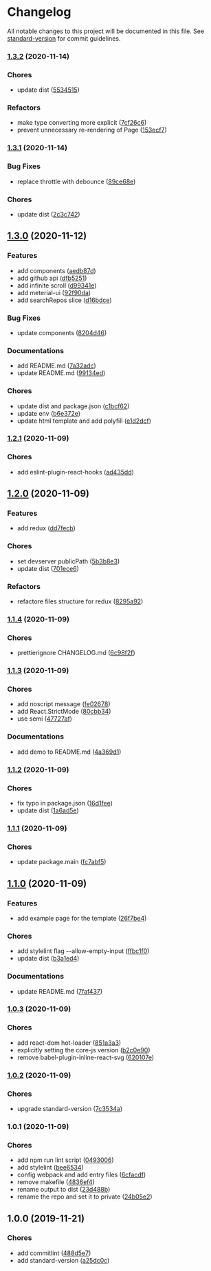 # Changelog

All notable changes to this project will be documented in this file. See [standard-version](https://github.com/conventional-changelog/standard-version) for commit guidelines.

### [1.3.2](https://github.com/YuCJ/react-static-site-template/compare/v1.3.1...v1.3.2) (2020-11-14)


### Chores

* update dist ([5534515](https://github.com/YuCJ/react-static-site-template/commit/55345152fb8dee7d209353ec66115e7bd3be283e))


### Refactors

* make type converting more explicit ([7cf26c6](https://github.com/YuCJ/react-static-site-template/commit/7cf26c6dc0d259abd4da99d9a2b1f54b4d3ab209))
* prevent unnecessary re-rendering of Page ([153ecf7](https://github.com/YuCJ/react-static-site-template/commit/153ecf7ed12844633acedaa8369dbea4d42d4400))

### [1.3.1](https://github.com/YuCJ/react-static-site-template/compare/v1.3.0...v1.3.1) (2020-11-14)


### Bug Fixes

* replace throttle with debounce ([89ce68e](https://github.com/YuCJ/react-static-site-template/commit/89ce68e4a7d748d87d6f8c8fcecd59b5d3c79afe))


### Chores

* update dist ([2c3c742](https://github.com/YuCJ/react-static-site-template/commit/2c3c742f2cdc4b259c1413788709930083fc3c91))

## [1.3.0](https://github.com/YuCJ/react-static-site-template/compare/v1.2.1...v1.3.0) (2020-11-12)


### Features

* add components ([aedb87d](https://github.com/YuCJ/react-static-site-template/commit/aedb87d4d3deb520554d3a28f678d9696fb6f523))
* add github api ([dfb5251](https://github.com/YuCJ/react-static-site-template/commit/dfb5251cf4a48b49311dad3f1b5c430d1821977f))
* add infinite scroll ([d99341e](https://github.com/YuCJ/react-static-site-template/commit/d99341ef6b671eab3d52019facefed5adadc30eb))
* add meterial-ui ([92f90da](https://github.com/YuCJ/react-static-site-template/commit/92f90daa8c2c666d9ee639ccf0d335e7ce644d27))
* add searchRepos slice ([d16bdce](https://github.com/YuCJ/react-static-site-template/commit/d16bdce0785f687e53ad19ac7147ab4660ba4100))


### Bug Fixes

* update components ([8204d46](https://github.com/YuCJ/react-static-site-template/commit/8204d46339fe09e9222045252326e3ea1a88f5dc))


### Documentations

* add README.md ([7a32adc](https://github.com/YuCJ/react-static-site-template/commit/7a32adc038d3d02c52bf2e7c3ee6fb6d547f79d9))
* update README.md ([99134ed](https://github.com/YuCJ/react-static-site-template/commit/99134ed37c7a5a31627563397007d55303017eac))


### Chores

* update dist and package.json ([c1bcf62](https://github.com/YuCJ/react-static-site-template/commit/c1bcf62ab3d5423f12e2190ebcbccb54cd625521))
* update env ([b6e372e](https://github.com/YuCJ/react-static-site-template/commit/b6e372e3d7cb37370a5d9591eb0e32351d681268))
* update html template and add polyfill ([e1d2dcf](https://github.com/YuCJ/react-static-site-template/commit/e1d2dcfdd5bbd044cf863fd2f88d34becee772e4))

### [1.2.1](https://github.com/YuCJ/react-static-site-template/compare/v1.2.0...v1.2.1) (2020-11-09)


### Chores

* add eslint-plugin-react-hooks ([ad435dd](https://github.com/YuCJ/react-static-site-template/commit/ad435dd3ab3ae4754862a46a43e5df0abef21f48))

## [1.2.0](https://github.com/YuCJ/react-static-site-template/compare/v1.1.4...v1.2.0) (2020-11-09)


### Features

* add redux ([dd7fecb](https://github.com/YuCJ/react-static-site-template/commit/dd7fecb0f54d281991f03878479d00445b3e5906))


### Chores

* set devserver publicPath ([5b3b8e3](https://github.com/YuCJ/react-static-site-template/commit/5b3b8e38ab19cd7b1e74ac2a8da896e7889b41f5))
* update dist ([701ece6](https://github.com/YuCJ/react-static-site-template/commit/701ece6e0d9bf9211a7da0a39f336db1212e630e))


### Refactors

* refactore files structure for redux ([8295a92](https://github.com/YuCJ/react-static-site-template/commit/8295a925d4d1f99341ba51c00c7d16a6283b4c1e))

### [1.1.4](https://github.com/YuCJ/react-static-site-template/compare/v1.1.3...v1.1.4) (2020-11-09)


### Chores

* prettierignore CHANGELOG.md ([6c98f2f](https://github.com/YuCJ/react-static-site-template/commit/6c98f2f052699784b857be80e2b702c8b8aa7f68))

### [1.1.3](https://github.com/YuCJ/react-static-site-template/compare/v1.1.2...v1.1.3) (2020-11-09)


### Chores

* add noscript message ([fe02678](https://github.com/YuCJ/react-static-site-template/commit/fe02678496f97bee2a39fe356578dce694338464))
* add React.StrictMode ([80cbb34](https://github.com/YuCJ/react-static-site-template/commit/80cbb344050da6f96cc89679be69b4dce9d5c411))
* use semi ([47727af](https://github.com/YuCJ/react-static-site-template/commit/47727aff66f3bd34cb7f1a4240e70ec7385374cf))


### Documentations

* add demo to README.md ([4a369d1](https://github.com/YuCJ/react-static-site-template/commit/4a369d103456235a642ce4386bc221441461cc1f))

### [1.1.2](https://github.com/YuCJ/react-static-site-template/compare/v1.1.1...v1.1.2) (2020-11-09)

### Chores

- fix typo in package.json ([16d1fee](https://github.com/YuCJ/react-static-site-template/commit/16d1feebb7123064030aad5d16b855043a120709))
- update dist ([1a6ad5e](https://github.com/YuCJ/react-static-site-template/commit/1a6ad5e3f468cfa59a30516d1cf935c9a28543f7))

### [1.1.1](https://github.com/YuCJ/react-static-site-template/compare/v1.1.0...v1.1.1) (2020-11-09)

### Chores

- update package.main ([fc7abf5](https://github.com/YuCJ/react-static-site-template/commit/fc7abf5562664068699575f5380751d42cb37257))

## [1.1.0](https://github.com/YuCJ/react-static-site-template/compare/v1.0.3...v1.1.0) (2020-11-09)

### Features

- add example page for the template ([26f7be4](https://github.com/YuCJ/react-static-site-template/commit/26f7be4abc346106e99ececb38e92e39d688be3a))

### Chores

- add stylelint flag --allow-empty-input ([ffbc1f0](https://github.com/YuCJ/react-static-site-template/commit/ffbc1f0fd587b151c5ca02c076d916fa9bb8dbe4))
- update dist ([b3a1ed4](https://github.com/YuCJ/react-static-site-template/commit/b3a1ed4d4d101419f5fb69931f22883c5ead250f))

### Documentations

- update README.md ([7faf437](https://github.com/YuCJ/react-static-site-template/commit/7faf43752a89ff7fe37ea13f2905a0d4d4694109))

### [1.0.3](https://github.com/YuCJ/react-static-site-template/compare/v1.0.2...v1.0.3) (2020-11-09)

### Chores

- add react-dom hot-loader ([851a3a3](https://github.com/YuCJ/react-static-site-template/commit/851a3a38df186b58e5e4bf0db9fb2438271904cf))
- explicitly setting the core-js version ([b2c0e90](https://github.com/YuCJ/react-static-site-template/commit/b2c0e90d8f84c5345ef8d33544972237ace13257))
- remove babel-plugin-inline-react-svg ([620107e](https://github.com/YuCJ/react-static-site-template/commit/620107e71b52cee95dc900d468dc2a0d6c517666))

### [1.0.2](https://github.com/YuCJ/react-static-site-template/compare/v1.0.1...v1.0.2) (2020-11-09)

### Chores

- upgrade standard-version ([7c3534a](https://github.com/YuCJ/react-static-site-template/commit/7c3534afc046d57765838beeb3159152b146a0a1))

### 1.0.1 (2020-11-09)

### Chores

- add npm run lint script ([0493006](https://github.com/YuCJ/react-static-site-template/commit/0493006bae5e96c3297b1e4c3c9930406ca6337f))
- add stylelint ([bee6534](https://github.com/YuCJ/react-static-site-template/commit/bee65340212405a4b6f10ec83cc000143a02d061))
- config webpack and add entry files ([6cfacdf](https://github.com/YuCJ/react-static-site-template/commit/6cfacdf2176e199abd21f6d78c93f12638f993f8))
- remove makefile ([4836ef4](https://github.com/YuCJ/react-static-site-template/commit/4836ef4902024c5226ae6a6cadabbe39386a6220))
- rename output to dist ([23d488b](https://github.com/YuCJ/react-static-site-template/commit/23d488bb63579753262b1747ef45eb57bd368b65))
- rename the repo and set it to private ([24b05e2](https://github.com/YuCJ/react-static-site-template/commit/24b05e25988585ff00dc089b235d14e1e1392049))

## 1.0.0 (2019-11-21)

### Chores

- add commitlint ([488d5e7](https://github.com/YuCJ/standard-js-template/commit/488d5e762ddd6a7ae0a1c192982da78ecc7981b8))
- add standard-version ([a25dc0c](https://github.com/YuCJ/standard-js-template/commit/a25dc0c0308f71da3d43c281299a66deb5f8a10a))
